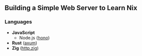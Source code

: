 ## Building a Simple Web Server to Learn Nix

### Languages

- **JavaScript**
  - Node.js ([hono](https://github.com/honojs/hono))
- **Rust** ([axum](https://github.com/tokio-rs/axum))
- **Zig** ([http.zig](https://github.com/karlseguin/http.zig))
